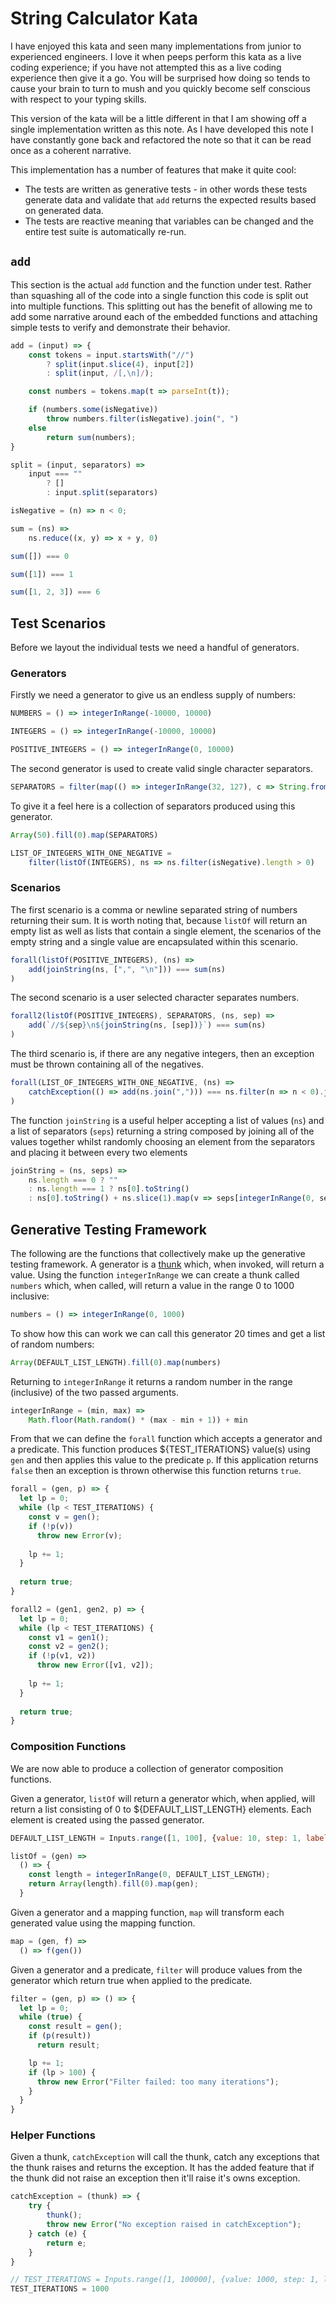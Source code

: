 # String Calculator Kata

I have enjoyed this kata and seen many implementations from junior to experienced engineers.  I love it when peeps perform this kata as a live coding experience; if you have not attempted this as a live coding experience then give it a go.  You will be surprised how doing so tends to cause your brain to turn to mush and you quickly become self conscious with respect to your typing skills.

This version of the kata will be a little different in that I am showing off a single implementation written as this note.  As I have developed this note I have constantly gone back and refactored the note so that it can be read once as a coherent narrative.

This implementation has a number of features that make it quite cool:

- The tests are written as generative tests - in other words these tests generate data and validate that `add` returns the expected results based on generated data.
- The tests are reactive meaning that variables can be changed and the entire test suite is automatically re-run.

## `add`

This section is the actual `add` function and the function under test.  Rather than squashing all of the code into a single function this code is split out into multiple functions.  This splitting out has the benefit of allowing me to add some narrative around each of the embedded functions and attaching simple tests to verify and demonstrate their behavior.

``` js x | pin | export
add = (input) => {
    const tokens = input.startsWith("//") 
        ? split(input.slice(4), input[2])
        : split(input, /[,\n]/);

    const numbers = tokens.map(t => parseInt(t));

    if (numbers.some(isNegative))
        throw numbers.filter(isNegative).join(", ")
    else
        return sum(numbers);
}
```

``` js x | pin
split = (input, separators) => 
    input === "" 
        ? []
        : input.split(separators)
```

``` js x | pin
isNegative = (n) => n < 0;
```

``` js x | pin
sum = (ns) =>
	ns.reduce((x, y) => x + y, 0)
```

``` js x assert Sum over an empty lists returns 0 | pin
sum([]) === 0
```

``` js x assert Sum over a single element list returns that value | pin
sum([1]) === 1
```

``` js x assert Sum over a multiple elements within a list returns their sum | pin
sum([1, 2, 3]) === 6
```

## Test Scenarios

Before we layout the individual tests we need a handful of generators.

### Generators

Firstly we need a generator to give us an endless supply of numbers:

``` js x
NUMBERS = () => integerInRange(-10000, 10000)
```

``` js x
INTEGERS = () => integerInRange(-10000, 10000)
```

``` js x
POSITIVE_INTEGERS = () => integerInRange(0, 10000)
```

The second generator is used to create valid single character separators.

``` js x | pin
SEPARATORS = filter(map(() => integerInRange(32, 127), c => String.fromCharCode(c)), c => "0123456789-".indexOf(c) === -1)
```

To give it a feel here is a collection of separators produced using this generator.

``` js x
Array(50).fill(0).map(SEPARATORS)
```

``` js x
LIST_OF_INTEGERS_WITH_ONE_NEGATIVE =
    filter(listOf(INTEGERS), ns => ns.filter(isNegative).length > 0)
```

### Scenarios

The first scenario is a comma or newline separated string of numbers returning their sum. It is worth noting that, because `listOf` will return an empty list as well as lists that contain a single element, the scenarios of the empty string and a single value are encapsulated within this scenario.

``` js x assert Comma or newline separated string of numbers will return the sum
forall(listOf(POSITIVE_INTEGERS), (ns) =>
    add(joinString(ns, [",", "\n"])) === sum(ns)
)
```

The second scenario is a user selected character separates numbers.

``` js x assert Numbers separated with a custom single character separator returns the sum
forall2(listOf(POSITIVE_INTEGERS), SEPARATORS, (ns, sep) =>
    add(`//${sep}\n${joinString(ns, [sep])}`) === sum(ns)
)
```

The third scenario is, if there are any negative integers, then an exception must be thrown containing all of the negatives.

``` js x assert Numbers with at least one negative should throw an exception listing all of the negatives
forall(LIST_OF_INTEGERS_WITH_ONE_NEGATIVE, (ns) =>
    catchException(() => add(ns.join(","))) === ns.filter(n => n < 0).join(", ")
)
```

The function `joinString` is a useful helper accepting a list of values (`ns`) and a list of separators (`seps`) returning a string composed by joining all of the values together whilst randomly choosing an element from the separators and placing it between every two elements

``` js x
joinString = (ns, seps) =>
	ns.length === 0 ? ""
	: ns.length === 1 ? ns[0].toString()
    : ns[0].toString() + ns.slice(1).map(v => seps[integerInRange(0, seps.length - 1)] + v.toString()).join("")
```

## Generative Testing Framework

The following are the functions that collectively make up the generative testing framework.  A generator is a [thunk](https://en.wikipedia.org/wiki/Thunk) which, when invoked, will return a value.  Using the function `integerInRange` we can create a thunk called `numbers` which, when called, will return a value in the range 0 to 1000 inclusive:

``` js x | pin
numbers = () => integerInRange(0, 1000)
```

To show how this can work we can call this generator 20 times and get a list of random numbers:

``` js x | pin
Array(DEFAULT_LIST_LENGTH).fill(0).map(numbers)
```

Returning to `integerInRange` it returns a random number in the range (inclusive) of the two passed arguments.

``` js x | pin
integerInRange = (min, max) =>
	Math.floor(Math.random() * (max - min + 1)) + min
```

From that we can define the `forall` function which accepts a generator and a predicate.  This function produces ${TEST_ITERATIONS} value(s) using `gen` and then applies this value to the predicate `p`.  If this application returns `false` then an exception is thrown otherwise this function returns `true`.

``` js x | pin
forall = (gen, p) => {
  let lp = 0;
  while (lp < TEST_ITERATIONS) {
    const v = gen();
    if (!p(v))
      throw new Error(v);
    
    lp += 1;
  }
  
  return true;
}
```

``` js x | pin
forall2 = (gen1, gen2, p) => {
  let lp = 0;
  while (lp < TEST_ITERATIONS) {
    const v1 = gen1();
    const v2 = gen2();
    if (!p(v1, v2))
      throw new Error([v1, v2]);
    
    lp += 1;
  }
  
  return true;
}
```

### Composition Functions

We are now able to produce a collection of generator composition functions.

Given a generator, `listOf` will return a generator which, when applied, will return a list consisting of 0 to ${DEFAULT_LIST_LENGTH} elements.  Each element is created using the passed generator.

``` js x view
DEFAULT_LIST_LENGTH = Inputs.range([1, 100], {value: 10, step: 1, label: "Maximum Generated List Length"})
```

``` js x | pin
listOf = (gen) =>
  () => {
    const length = integerInRange(0, DEFAULT_LIST_LENGTH);
    return Array(length).fill(0).map(gen);
  }
```

Given a generator and a mapping function, `map` will transform each generated value using the mapping function.

``` js x | pin
map = (gen, f) =>
  () => f(gen())
```

Given a generator and a predicate, `filter` will produce values from the generator which return true when applied to the predicate.

``` js x | pin
filter = (gen, p) => () => {
  let lp = 0;
  while (true) {
    const result = gen();
    if (p(result))
      return result;

    lp += 1;
    if (lp > 100) {
      throw new Error("Filter failed: too many iterations");
    }
  }
}
```

### Helper Functions

Given a thunk, `catchException` will call the thunk, catch any exceptions that the thunk raises and returns the exception.  It has the added feature that if the thunk did not raise an exception then it'll raise it's owns exception.

``` js x
catchException = (thunk) => {
    try {
        thunk();
        throw new Error("No exception raised in catchException");
    } catch (e) {
        return e;
    }
}
```

``` js x | viewof
// TEST_ITERATIONS = Inputs.range([1, 100000], {value: 1000, step: 1, label: "Test Iterations"})
TEST_ITERATIONS = 1000
```
